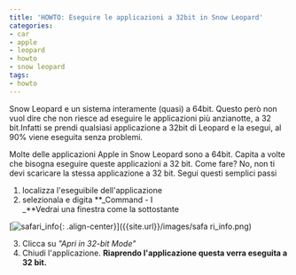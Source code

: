 ```yaml
---
title: 'HOWTO: Eseguire le applicazioni a 32bit in Snow Leopard'
categories:
- car
- apple
- leopard
- howto
- snow leopard
tags:
- howto
---
```

Snow Leopard e un sistema interamente (quasi) a 64bit. Questo però non vuol
dire che non riesce ad eseguire le applicazioni più anzianotte, a 32
bit.Infatti se prendi qualsiasi applicazione a 32bit di Leopard e la esegui,
al 90% viene eseguita senza problemi.

Molte delle applicazioni Apple in Snow Leopard sono a 64bit. Capita a volte
che bisogna eseguire queste applicazioni a 32 bit. Come fare? No, non ti devi
scaricare la stessa applicazione a 32 bit. Segui questi semplici passi

  1. localizza l'eseguibile dell'applicazione
  2. selezionala e digita **_Command - I  
_**Vedrai una finestra come la sottostante

[![safari_info]({{site.url}}/images/safari_info.png){: .align-center}]({{site.url}}/images/safa
ri_info.png)

  3. Clicca su _"Apri in 32-bit Mode"_
  4. Chiudi l'applicazione. **Riaprendo l'applicazione questa verra eseguita a 32 bit.**
  

